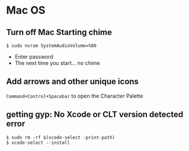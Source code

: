 # Mac OS
## Turn off Mac Starting chime
`$ sudo nvram SystemAudioVolume=%80﻿`

* Enter password
* The next time you start... no chime

## Add arrows and other unique icons
`Command+Control+Spacebar` to open the Character Palette

## getting gyp: No Xcode or CLT version detected error
```
$ sudo rm -rf $(xcode-select -print-path)
$ xcode-select --install
```
